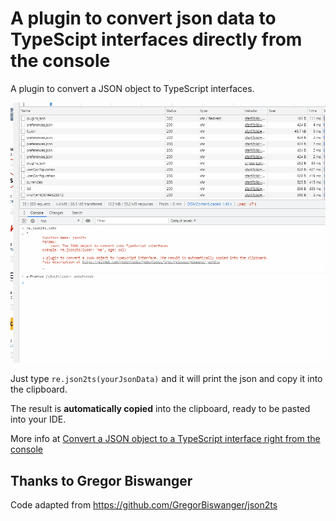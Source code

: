 # A plugin to convert json data to TypeScipt interfaces directly from the console
A plugin to convert a JSON object to TypeScript interfaces. 

![Hello world plugin in cation](preview.gif)

Just type `re.json2ts(yourJsonData)` and it will print the json and copy it into the clipboard.

The result is **automatically copied** into the clipboard, ready to be pasted into your IDE.


More info at [Convert a JSON object to a TypeScript interface right from the console](https://www.redevtools.com/blog/convert-json-to-typescript-interface-from-the-console/)

## Thanks to Gregor Biswanger

Code adapted from https://github.com/GregorBiswanger/json2ts


